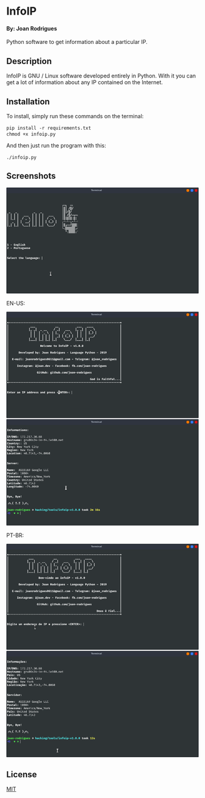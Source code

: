 # InfoIP
#### By: Joan Rodrigues

Python software to get information about a particular IP.

## Description

InfoIP is GNU / Linux software developed entirely in Python. With it you can get a lot of information about any IP contained on the Internet.

## Installation

To install, simply run these commands on the terminal:

~~~
pip install -r requirements.txt
chmod +x infoip.py
~~~

And then just run the program with this:

~~~
./infoip.py
~~~

## Screenshots

![Image](src/screen01.png)

EN-US:

![Image](src/screen02.png)
![Image](src/screen03.png)

PT-BR:

![Image](src/screen04.png)
![Image](src/screen05.png)

## License

[MIT](https://choosealicense.com/licenses/mit/)

